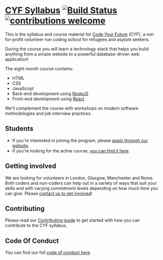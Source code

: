 # [CYF Syllabus](https://codeyourfuture.github.io/syllabus-master/) [![Build Status](https://travis-ci.org/CodeYourFuture/syllabus.svg?branch=master)](https://travis-ci.org/CodeYourFuture/syllabus) [![contributions welcome](https://img.shields.io/badge/contributions-welcome-brightgreen.svg?style=flat)](https://github.com/CodeYourFuture/syllabus/blob/master/CONTRIBUTING.md)

This is the syllabus and course material for
[Code Your Future](https://codeyourfuture.io/) (CYF),
a not-for-profit volunteer-run coding school for refugees and asylum seekers.

During the course you will learn a technology stack that helps you build
anything from a simple website to a powerful database-driven web application!

The eight-month course contains:

* HTML
* CSS
* JavaScript
* Back-end development using [NodeJS](https://nodejs.org)
* Front-end development using [React](https://reactjs.org/)

We'll complement the course with workshops on modern software methodologies
and job interview practices.

## Students

* If you're interested in joining the program, please
[apply through our website](https://codeyourfuture.io/students).
* If you're looking for the active course,
[you can find it here](https://codeyourfuture.github.io/syllabus-master/).

## Getting involved

We are looking for volunteers in London, Glasgow, Manchester and Rome.
Both coders and non-coders can help out in a variety of ways
that suit your skills and with varying commitment levels
depending on how much time you can give.
Please [contact us to get involved](https://codeyourfuture.io/volunteers/)!

## Contributing

Please read our [Contributing guide](CONTRIBUTING.md) to get started with how
you can contribute to the CYF syllabus.

## Code Of Conduct

You can find our full [code of conduct here](CODE_OF_CONDUCT.md).
